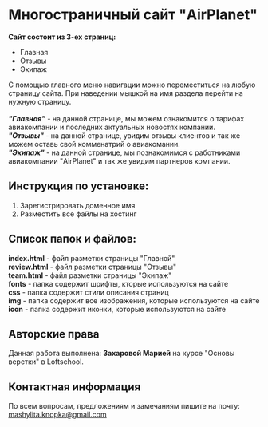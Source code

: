 Многостраничный сайт "AirPlanet"
====
****Сайт состоит из 3-ех страниц:****
* Главная
* Отзывы 
* Экипаж

С помощью главного меню навигации можно переместиться на любую страницу сайта. При наведении мышкой на имя раздела перейти на нужную страницу.<br>
<br>
***"Главная"*** - на данной странице, мы можем ознакомится о тарифах авиакомпании и последних актуальных новостях компании.<br>
***"Отзывы"*** -  на данной странице, увидим отзывы клиентов и так же можем оставь свой комменатрий о авиакомании.
<br>
***"Экипаж"*** -  на данной странице, мы познакомимся с работниками  авиакомпании "AirPlanet" и так же увидим партнеров компании.

****Инструкция по установке:****
---
1. Зарегистрировать доменное имя
2. Разместить все файлы на хостинг

****Список папок и файлов:****
---
**index.html** - файл разметки страницы "Главной" 
<br>**review.html** - файл разметки страницы "Отзывы"
<br>**team.html** - файл разметки страницы "Экипаж"
<br>**fonts** - папка содержит шрифты, кторые используются на сайте
<br>**css** - папка содержит стили описания страниц
<br>**img** -  папка содержит все изображения, которые используются на сайте
<br>**icon** - папка содержит иконки, которые используются на сайте

Авторские права
--
Данная работа выполнена: **Захаровой Марией** на курсе "Основы верстки" в Loftschool.

Контактная информация
--
По всем вопросам, предложениям и замечаниям пишите на почту: mashylita.knopka@gmail.com
